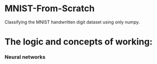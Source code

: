 # MNIST-From-Scratch
Classifying the MNIST handwritten digit dataset using only numpy.

# The logic and concepts of working:

### Neural networks

